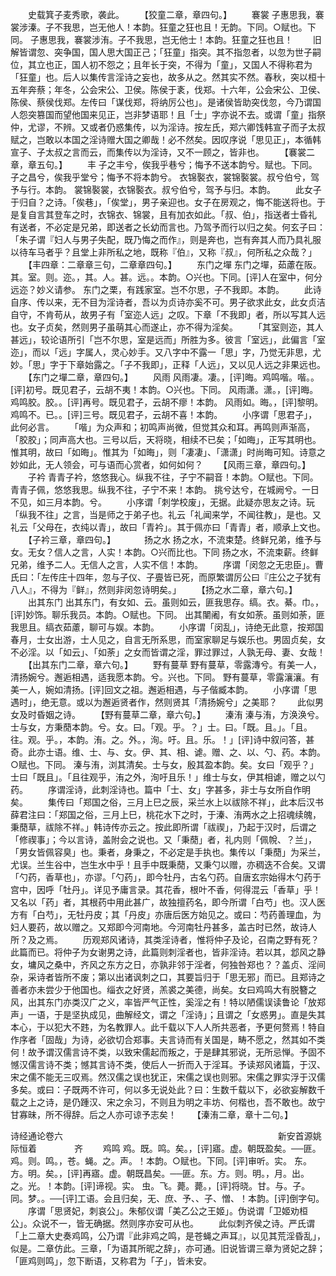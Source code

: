 <!-- { "loadSidebar": true } -->
　　史载箕子麦秀歌，袭此。
　　【狡童二章，章四句。】
　　褰裳
子惠思我，褰裳涉溱。子不我思，岂无他人！本韵。狂童之狂也且！无韵。下同。○赋也。下同。
子惠思我，褰裳涉洧。子不我思，岂无他士！本韵。狂童之狂也且！
　　旧解皆谓忽、突争国，国人思大国正己；「狂童」指突。其不指忽者，以忽为世子嗣位，其立也正，国人初不怨之；且年长于突，不得为「童」，又国人不得称君为「狂童」也。后人以集传言淫诗之妄也，故多从之。然其实不然。春秋，突以桓十五年奔蔡；年冬，公会宋公、卫侯。陈侯于袲，伐郑。十六年，公会宋公、卫侯、陈侯、蔡侯伐郑。左传曰「谋伐郑，将纳厉公也」。是诸侯皆助突伐忽，今乃谓国人怨突篡国而望他国来见正，岂非梦语耶！且「士」字亦说不去。或谓「童」指祭仲，尤谬，不辨。又或者仍惑集传，以为淫诗。按左氏，郑六卿饯韩宣子而子太叔赋之，岂敢以本国之淫诗赠大国之卿哉！必不然矣。因叹序说「思见正」，本循韩宣子、子太叔之言而云，而集传以为淫诗，又不一顾之，皆非也。
　　【褰裳二章，章五句。】
　　丰
子之丰兮，俟我乎巷兮；悔予不送本韵兮。赋也。下同。
子之昌兮，俟我乎堂兮；悔予不将本韵兮。
衣锦褧衣，裳锦褧裳。叔兮伯兮，驾予与行。本韵。
裳锦褧裳，衣锦褧衣。叔兮伯兮，驾予与归。本韵。
　　此女子于归自？之诗。「俟巷」，「俟堂」，男子亲迎也。女子在房观之，悔不能送将也。于是复自言其登车之时，衣锦衣、锦裳，且有加衣如此。「叔、伯」，指送者士昏礼　有送者，不必定是兄弟，即送者之长幼而言也。乃驾予而行以归之矣。何玄子曰：「朱子谓『妇人与男子失配，既乃悔之而作』，则是奔也，岂有奔其人而乃具礼服以待车马者乎？且堂上非所私之地，既称『伯』，又称『叔』，何所私之众哉？」
　　【丰四章：二章章三句，二章章四句。】
　　东门之墠
东门之墠，茹藘在阪。其。室。则。迩。，其。人。甚。远。。本韵。○兴也。下同。[评]人在室中，何分远迩？妙义请参。
东门之栗，有践家室。岂不尔思，子不我即。本韵。
　　此诗自序、传以来，无不目为淫诗者，吾以为贞诗亦奚不可。男子欲求此女，此女贞洁自守，不肯苟从，故男子有「室迩人远」之叹。下章「不我即」者，所以写其人远也。女子贞矣，然则男子虽萌其心而遂止，亦不得为淫矣。
　　「其室则迩，其人甚远」，较论语所引「岂不尔思，室是远而」所胜为多。彼言「室远」，此偏言「室迩」，而以「远」字属人，灵心妙手。又八字中不露一「思」字，乃觉无非思，尤妙。「思」字于下章始露之。「子不我即」，正释「人远」，又以见人远之非果远也。
　　【东门之墠二章，章四句。】
　　风雨
风雨凄。凄。，[评]晦。鸡鸣喈。喈。。[评]初号。既见君子，云胡不夷！本韵。○兴也。下同。
风雨潇。潇。，[评]晦。鸡鸣胶。胶。。[评]再号。既见君子，云胡不瘳！本韵。
风雨如。晦。，[评]黎明。鸡鸣不。已。。[评]三号。既见君子，云胡不喜！本韵。
　　小序谓「思君子」，此何必言。
　　「喈」为众声和；初鸣声尚微，但觉其众和耳。再鸣则声渐高，「胶胶」；同声高大也。三号以后，天将晓，相续不已矣；「如晦」，正写其明也。惟其明，故曰「如晦」。惟其为「如晦」，则「凄凄」、「潇潇」时尚晦可知。诗意之妙如此，无人领会，可与语而心赏者，如何如何？
　　【风雨三章，章四句。】
　　子衿
青青子衿，悠悠我心。纵我不往，子宁不嗣音！本韵。○赋也。下同。
青青子佩，悠悠我思。纵我不往，子宁不来！本韵。
挑兮达兮，在城阙兮。一日不见，如三月本韵。兮。
　　小序谓「刺学校废」，无据。此疑亦思友之诗。玩「纵我不往」之言，当是师之于弟子也。礼云「礼闻来学，不闻往教」，是也。又礼云「父母在，衣纯以青」，故曰「青衿」。其于佩亦曰「青青」者，顺承上文也。
　　【子衿三章，章四句。】
　　　扬之水
扬之水，不流束楚。终鲜兄弟，维予与女。无女？信人之言，人实！本韵。○兴而比也。下同
扬之水，不流束薪。终鲜兄弟，维予二人。无信人之言，人实不信！本韵。
　　序谓「闵忽之无忠臣」。曹氏曰：「左传庄十四年，忽与子仪、子亹皆已死，而原繁谓厉公曰『庄公之子犹有八人』，不得为『鲜』，然则非闵忽诗明矣。」
　　【扬之水二章，章六句。】
　　出其东门
出其东门，有女如、云。虽则如云，匪我思存。缟。衣。綦。巾。，[评]妙饰。聊乐我员。本韵。○赋也。下同。
出其闉阇，有女如荼。虽则如荼，匪我思且。缟衣茹藘，聊可与娱。本韵。
　　小序谓「闵乱」，诗绝无此意，按郑国春月，士女出游，士人见之，自言无所系思，而室家聊足与娱乐也。男固贞矣，女不必淫。以「如云」、「如荼」之女而皆谓之淫，罪过罪过，人孰无母、妻、女哉！
　　【出其东门二章，章六句。】
　　野有蔓草
野有蔓草，零露漙兮。有美一人，清扬婉兮。邂逅相遇，适我愿本韵。兮。兴也。下同。
野有蔓草，零露瀼瀼。有美一人，婉如清扬。[评]回文之祖。邂逅相遇，与子偕臧本韵。
　　小序谓「思遇时」，绝无意。或以为邂逅贤者作，然则贤其「清扬婉兮」之美耶？
　　此似男女及时昏姻之诗。
　　【野有蔓草二章，章六句。】
　　溱洧
溱与洧，方涣涣兮。士与女，方秉蕑本韵。兮。女。曰。「观。乎。？」士。曰。「既。且。」。「且。往。观。乎。，本韵。洧。之。外。，洵。吁。且。乐。！」[评]诗中叙问答，甚奇。此亦士语。维、士、与、女。伊、其、相、谑。赠、之、以、勺、药。本韵。○赋也。下同。
溱与洧，浏其清矣。士与女，殷其盈本韵。矣。女曰「观乎？」士曰「既且」。「且往观乎，洧之外，洵吁且乐！」维士与女，伊其相谑，赠之以勺药。
　　序谓淫诗，此刺淫诗也。篇中「士、女」字甚多，非士与女所自作明矣。
　　集传曰「郑国之俗，三月上巳之辰，采兰水上以祓除不祥」，此本后汉书薛君注曰：「郑国之俗，三月上巳，桃花水下之时，于溱、洧两水之上招魂续魄，秉蕑草，祓除不祥。」韩诗传亦云之。按此即所谓「祓禊」，乃起于汉时，后谓之「修禊事」；今以言诗，盖附会之说也。又「秉蕑」者，礼内则「佩帨、？兰」，「男女皆佩容臭」也。秉者，身秉之，不必定是手执也。集传以「秉蕑」为采兰，尤误。兰生谷中，岂生水中乎！且手中既秉蕑，又秉勺以赠，亦稠迭不合矣。又谓「勺药，香草也」，亦谬。「勺药」，即今牡丹，古名勺药。自唐玄宗始得木勺药于宫中，因呼「牡丹」。详见予庸言录。其花香，根叶不香，何得混云「香草」乎！又名以「药」者，其根药中用此甚广，故独擅药名，即今所谓「白芍」也。汉人医方有「白芍」，无牡丹皮；其「丹皮」亦唐后医方始见之。或曰：芍药善理血，为妇人要药，故以赠之。又郑即今河南地。今河南牡丹甚多，盖古时已然，故诗人所？及之焉。
　　历观郑风诸诗，其类淫诗者，惟将仲子及论，召南之野有死？此篇而已。将仲子为女谢男之诗，此篇则刺淫者也，皆非淫诗。若以其，邶风之静女，墉风之桑中，齐风之东方之日，亦孰非邻于淫者，何独咎郑也？？盖贞、淫间杂，采诗者皆所不废；第以出诸讽刺之口，其要旨归于「思无邪」而已。且郑诗之善者亦未尝少于他国也。缁衣之好贤，羔裘之美德，尚矣。女曰鸡鸣大有脱簪之风，出其东门亦类汉广之义，率皆严气正性，奚淫之有！特以陋儒误读鲁论「放郑声」一语，于是坚执成见，曲解经文，谓之「淫诗」；且谓之「女惑男」。直是失其本心，于以犯大不韪，为名教罪人。此千载以下人人所共恶者，予更何赘焉！特自作序者「固哉」为诗，必欲切合郑事。夫言诗而有关国是，畴不愿之，然其如不类何！故予谓汉儒言诗不类，以致宋儒起而叛之，于是肆其邪说，无所忌惮。予固不憾汉儒言诗不类；憾其言诗不类，使后人一折而入于淫耳。予读郑风诸篇，于汉、宋之儒不能无三叹焉。然汉儒之误也犹正，宋儒之误也则邪。宋儒之罪实浮于汉儒多矣。或曰：子既两不许可，何以多无说处此？曰：生数千载以下，必欲妄解数千载之上之诗，是仍踵汉、宋之余习，不则且为明之丰坊、何楷也，吾不敢也。故宁甘寡昧，所不得辞。后之人亦可谅予志矣！
　　【溱洧二章，章十二句。】



诗经通论卷六
　　　　　　　　　　　　　　　　　　　　　　　　
新安首源姚际恒着
　　　　齐
　　鸡鸣
鸡。既。鸣。矣。，[评]寤。虚。朝既盈矣。──匪。鸡。则。鸣。，苍。蝇。之。声。！本韵。○赋也。下同。[评]审听。实。
东。方。明。矣。，[评]再寤。虚。朝既昌矣。──匪。东。方。则。明。，月。出。之。光。！本韵。[评]谛视。实。
虫。飞。薨。薨。，[评]将晓。甘。与。子。同。梦。。──[评]工语。会且归矣，无、庶、予、、子、憎、！本韵。[评]倒字句。
　　序谓「思贤妃，刺哀公」。朱郁仪谓「美乙公之王姬」。伪说谓「卫姬劝桓公」。众说不一，皆无确据。然则序亦安可从也。
　　此似刺齐侯之诗。严氏谓「上二章大史奏鸡鸣，公乃谓『此非鸡之鸣，是苍蝇之声耳』，以见其荒淫昏乱」，似是。二章仿此。三章，「为语其所昵之辞」，亦可通。旧说皆谓三章为贤妃之辞；「匪鸡则鸣」，忽下断语，又称君为「子」，皆未安。
